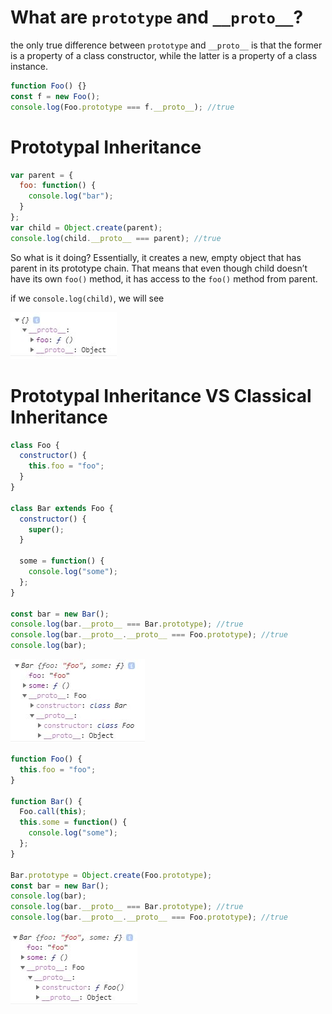 # What are `prototype` and `__proto__`?

the only true difference between `prototype` and `__proto__` is that the former is a property of a class constructor, while the latter is a property of a class instance.

```javascript
function Foo() {}
const f = new Foo();
console.log(Foo.prototype === f.__proto__); //true
```

# Prototypal Inheritance

```javascript
var parent = {
  foo: function() {
    console.log("bar");
  }
};
var child = Object.create(parent);
console.log(child.__proto__ === parent); //true
```

So what is it doing?
Essentially, it creates a new, empty object that has parent in its prototype chain. That means that even though child doesn’t have its own `foo()` method, it has access to the `foo()` method from parent.

if we `console.log(child)`, we will see

![](./prototypal-inheritance.jpg)

# Prototypal Inheritance VS Classical Inheritance

```javascript
class Foo {
  constructor() {
    this.foo = "foo";
  }
}

class Bar extends Foo {
  constructor() {
    super();
  }

  some = function() {
    console.log("some");
  };
}

const bar = new Bar();
console.log(bar.__proto__ === Bar.prototype); //true
console.log(bar.__proto__.__proto__ === Foo.prototype); //true
console.log(bar);
```

![](./pi-vs-ci-1.jpg)

```javascript
function Foo() {
  this.foo = "foo";
}

function Bar() {
  Foo.call(this);
  this.some = function() {
    console.log("some");
  };
}

Bar.prototype = Object.create(Foo.prototype);
const bar = new Bar();
console.log(bar);
console.log(bar.__proto__ === Bar.prototype); //true
console.log(bar.__proto__.__proto__ === Foo.prototype); //true
```

![](./pi-vs-ci-2.jpg)
